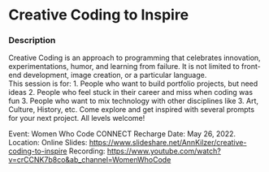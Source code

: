 # Creative Coding to Inspire

### Description

Creative Coding is an approach to programming that celebrates innovation, experimentations, humor, and learning from failure. 
It is not limited to front-end development, image creation, or a particular language.  
This session is for:  1. People who want to build portfolio projects, but need ideas 
2. People who feel stuck in their career and miss when coding was fun 3. People who want to mix technology with other disciplines like 
3. Art, Culture, History, etc. Come explore and get inspired with several prompts for your next project. All levels welcome!


Event: Women Who Code CONNECT Recharge
Date: May 26, 2022. 
Location: Online
Slides: https://www.slideshare.net/AnnKilzer/creative-coding-to-inspire
Recording: https://www.youtube.com/watch?v=crCCNK7b8co&ab_channel=WomenWhoCode
